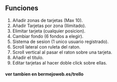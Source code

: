 ## Funciones

1. Añadir zonas de tarjetas (Max 10).
2. Añadir Tarjetas por zona (Ilimitado).
3. Elimitar tarjeta (cualquier posicion).
4. Cambiar fondo (6 fondos a elegir).
5. Sistema de sesion (1 unico usuario registrado).
6. Scroll lateral con ruleta del raton.
7. Scroll vertical al pasar el raton sobre una tarjeta.
8. Añadir el titulo.
9. Editar tarjetas al hacer doble click sobre ellas.

#### ver tambien en bermejoweb.es/trello